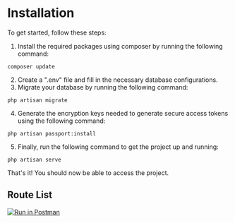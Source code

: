 # Installation

To get started, follow these steps:

1. Install the required packages using composer by running the following command:
```
composer update
```
2. Create a ".env" file and fill in the necessary database configurations.
3. Migrate your database by running the following command:
```
php artisan migrate
```
4. Generate the encryption keys needed to generate secure access tokens using the following command:
```
php artisan passport:install
```
5. Finally, run the following command to get the project up and running:
```
php artisan serve
```

That's it! You should now be able to access the project.


## Route List
[![Run in Postman](https://run.pstmn.io/button.svg)](https://app.getpostman.com/run-collection/26641100-9aa17277-e10d-4cec-90f3-6640e1e29c43?action=collection%2Ffork&collection-url=entityId%3D26641100-9aa17277-e10d-4cec-90f3-6640e1e29c43%26entityType%3Dcollection%26workspaceId%3D3afa1c41-0904-409c-8858-3bf20950d48b)
